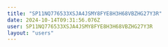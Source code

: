 ```yaml
---
title: "SP11NQ776533XSJA4JSMY8FYE8H3H68VBZHG27Y3R"
date: 2024-10-14T09:31:56.076Z
user: SP11NQ776533XSJA4JSMY8FYE8H3H68VBZHG27Y3R
layout: "users"
---
```

    